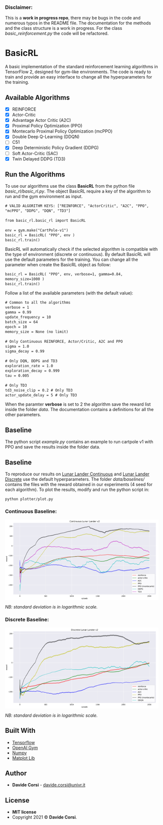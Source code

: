 ### Disclaimer:
This is a **work in progress repo**, there may be bugs in the code and numerous typos in the README file. The documentation for the methods and the class structure is a work in progress. For the class *basic_reinforcement.py* the code will be refactored.

# BasicRL
A basic implementation of the standard reinforcement learning algorithms in TensorFlow 2, designed for gym-like environments. The code is ready to train and provide an easy interface to change all the hyperparameters for the training.

## Available Algorithms
- [x] REINFORCE
- [x] Actor-Critic
- [x] Advantage Actor Critic (A2C)
- [x] Proximal Policy Optimization (PPO)
- [x] Montecarlo Proximal Policy Optimization (mcPPO)
- [x] Double Deep Q-Learning (DDQN)
- [ ] C51
- [x] Deep Deterministic Policy Gradient (DDPG)
- [ ] Soft Actor-Critic (SAC) 
- [x] Twin Delayed DDPG (TD3) 

## Run the Algorithms
To use our algorithms use the class **BasicRL** from the python file *basic_rl/basic_rl.py*. The object BasicRL require a key of the algorithm to run and the gym environment as input.
```
# VALID ALGORITHM KEYS: ["REINFORCE", "ActorCritic", "A2C", "PPO", "mcPPO", "DDPG", "DQN", "TD3"]

from basic_rl.basic_rl import BasicRL

env = gym.make("CartPole-v1")
basic_rl = BasicRL( "PPO", env )
basic_rl.train()
```
BasicRL will automatically check if the selected algorithm is compatible with the type of environment (discrete or continuous). By default BasicRL will use the default parameters for the training. You can change all the parameter when create the BasicRL object as follow:
```
basic_rl = BasicRL( "PPO", env, verbose=1, gamma=0.84, memory_size=1000 )
basic_rl.train()
```
Follow a list of the available parameters (with the default value):
```
# Common to all the algorithms
verbose = 1 
gamma = 0.99  
update_frequency = 10
batch_size = 64
epoch = 10
memory_size = None (no limit)

# Only Continuous REINFORCE, Actor/Critic, A2C and PPO
sigma = 1.0
sigma_decay = 0.99

# Only DQN, DDPG and TD3
exploration_rate = 1.0
exploration_decay = 0.999
tau = 0.005

# Only TD3
td3_noise_clip = 0.2 # Only TD3
actor_update_delay = 5 # Only TD3
```
When the paramter **verbose** is set to 2 the algorithm save the reward list inside the folder *data*. The documentation contains a definitions for all the other parameters.

## Baseline
The python script *example.py* contains an example to run cartpole v1 with PPO and save the results inside the folder data.

## Baseline
To reproduce our results on [Lunar Lander Continuous](https://gym.openai.com/envs/LunarLanderContinuous-v2/) and [Lunar Lander Discrete](https://gym.openai.com/envs/LunarLander-v2/) use the default hyperparameters. The folder *data/baselines/* contains the files with the reward obtained in our experiments (4 seed for each algorithm). To plot the results, modify and run the python script in:
```
python plotter/plot.py
```

### Continuous Baseline:
<img src="images/continuous_baseline.png" align="middle" width="550"/>

*NB: standard deviation is in logarithmic scale.*

### Discrete Baseline:
<img src="images/discrete_baseline.png" align="middle" width="550"/>

*NB: standard deviation is in logarithmic scale.*

## Built With

* [Tensorflow](https://www.tensorflow.org/)
* [OpenAI Gym](https://gym.openai.com/)
* [Numpy](https://numpy.org/)
* [Matplot Lib](https://matplotlib.org/)

## Author

* **Davide Corsi** - davide.corsi@univr.it

## License

- **MIT license**
- Copyright 2021 © **Davide Corsi**.